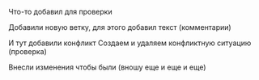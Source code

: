 Что-то добавил для проверки

Добавили новую ветку, для этого добавил текст (комментарии)

И тут добавили конфликт
Создаем и удаляем конфликтную ситуацию (проверка)


Внесли изменения чтобы были (вношу еще и еще и еще)